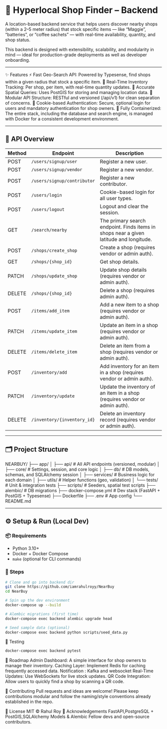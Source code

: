 # 🧭 Hyperlocal Shop Finder – Backend

A location-based backend service that helps users discover nearby shops (within a 2–5 meter radius) that stock specific items — like “Maggie”, “batteries”, or “coffee sachets” — with real-time availability, quantity, and shop status.

This backend is designed with extensibility, scalability, and modularity in mind — ideal for production-grade deployments as well as developer onboarding.

---
✨ Features
⚡ Fast Geo-Search API: Powered by Typesense, find shops within a given radius that stock a specific item.
🛒 Real-Time Inventory Tracking: Per shop, per item, with real-time quantity updates.
📍 Accurate Spatial Queries: Uses PostGIS for storing and managing location data.
🧾 Modular API Structure: RESTful and versioned (/api/v1) for clean separation of concerns.
🔐 Cookie-based Authentication: Secure, optional login for users and mandatory authentication for shop owners.
🐳 Fully Containerized: The entire stack, including the database and search engine, is managed with Docker for a consistent development environment.

---

## 🚀 API Overview

| Method | Endpoint | Description |
|--------|----------|-------------|
| POST   | `/users/signup/user`          | Register a new user. |
| POST   | `/users/signup/vendor`        | Register a new vendor. |
| POST   | `/users/signup/contributor`   | Register a new contributor. |
| POST   | `/users/login`                | Cookie-based login for all user types. |
| POST   | `/users/logout`               | Logout and clear the session. |
| GET	    | `/search/nearby`	           |The primary search endpoint. Finds items in shops near a given latitude and longitude.|
| POST   | `/shops/create_shop`          | Create a shop (requires vendor or admin auth). |
| GET    | `/shops/{shop_id}`            | Get shop details. |
| PATCH  | `/shops/update_shop`          | Update shop details (requires vendor or admin auth). |
| DELETE | `/shops/{shop_id}`            | Delete a shop (requires admin auth). |
| POST   | `/items/add_item`             | Add a new item to a shop (requires vendor or admin auth). |
| PATCH  | `/items/update_item`          | Update an item in a shop (requires vendor or admin auth). |
| DELETE | `/items/delete_item`          | Delete an item from a shop (requires vendor or admin auth). |
| POST   | `/inventory/add`              | Add inventory for an item in a shop (requires vendor or admin auth). |
| PATCH  | `/inventory/update`           | Update the inventory of an item in a shop (requires vendor or admin auth). |
| DELETE | `/inventory/{inventory_id}`   | Delete an inventory record (requires vendor or admin auth). |

---

## 🗂️ Project Structure

NEARBUY/
├── app/
│ ├── api/ # All API endpoints (versioned, modular)
│ ├── core/ # Settings, session, and core logic
│ ├── db/ # DB models, schemas, and SQLAlchemy session
│ ├── services/ # Business logic for each domain
│ ├── utils/ # Helper functions (geo, validation)
│ └── tests/ # Unit & integration tests
├── scripts/ # Seeders, spatial test scripts
├── alembic/ # DB migrations
├── docker-compose.yml # Dev stack (FastAPI + PostGIS + Typesense)
├── Dockerfile
├── .env # App config
└── README.md



---

## ⚙️ Setup & Run (Local Dev)

### 📦 Requirements

- Python 3.10+
- Docker + Docker Compose
- `make` (optional for CLI commands)

### 🔧 Steps

```bash
# Clone and go into backend dir
git clone https://github.com/iamrahulroyy/NearBuy
cd NearBuy

# Spin up the dev environment
docker-compose up --build

# Alembic migrations (first time)
docker-compose exec backend alembic upgrade head

# Seed sample data (optional)
docker-compose exec backend python scripts/seed_data.py
```

🧪 Testing
```bash
docker-compose exec backend pytest
```

🔮 Roadmap
Admin Dashboard: A simple interface for shop owners to manage their inventory.
Caching Layer: Implement Redis for caching frequently accessed data.
Notification : Kafka and websocket
Real-Time Updates: Use WebSockets for live stock updates.
QR Code Integration: Allow users to quickly find a shop by scanning a QR code.


🤝 Contributing
Pull requests and ideas are welcome! Please keep contributions modular and follow the naming/style conventions already established in the repo.

📜 License
MIT © Rahul Roy
🙏 Acknowledgements
FastAPI,PostgreSQL + PostGIS,SQLAlchemy Models & Alembic
Fellow devs and open-source contributors.
